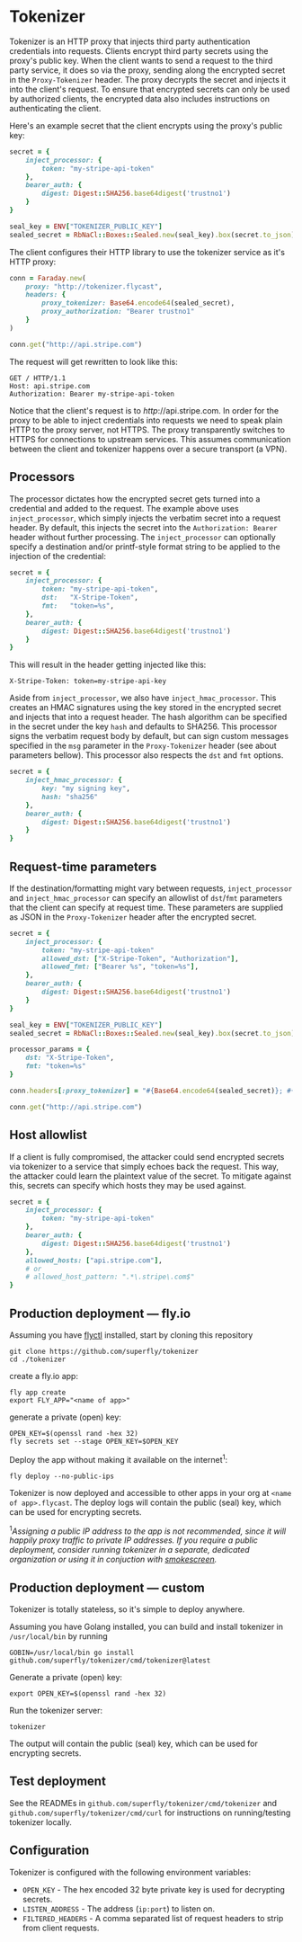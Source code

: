 # Tokenizer

Tokenizer is an HTTP proxy that injects third party authentication credentials into requests. Clients encrypt third party secrets using the proxy's public key. When the client wants to send a request to the third party service, it does so via the proxy, sending along the encrypted secret in the `Proxy-Tokenizer` header. The proxy decrypts the secret and injects it into the client's request. To ensure that encrypted secrets can only be used by authorized clients, the encrypted data also includes instructions on authenticating the client.

Here's an example secret that the client encrypts using the proxy's public key:

```ruby
secret = {
    inject_processor: {
        token: "my-stripe-api-token"
    },
    bearer_auth: {
        digest: Digest::SHA256.base64digest('trustno1')
    }
}

seal_key = ENV["TOKENIZER_PUBLIC_KEY"]
sealed_secret = RbNaCl::Boxes::Sealed.new(seal_key).box(secret.to_json)
```

The client configures their HTTP library to use the tokenizer service as it's HTTP proxy:

```ruby
conn = Faraday.new(
    proxy: "http://tokenizer.flycast", 
    headers: {
        proxy_tokenizer: Base64.encode64(sealed_secret),
        proxy_authorization: "Bearer trustno1"
    }
)

conn.get("http://api.stripe.com")
```

The request will get rewritten to look like this:

```http
GET / HTTP/1.1
Host: api.stripe.com
Authorization: Bearer my-stripe-api-token
```

Notice that the client's request is to _http_://api.stripe.com. In order for the proxy to be able to inject credentials into requests we need to speak plain HTTP to the proxy server, not HTTPS. The proxy transparently switches to HTTPS for connections to upstream services. This assumes communication between the client and tokenizer happens over a secure transport (a VPN).

## Processors

The processor dictates how the encrypted secret gets turned into a credential and added to the request. The example above uses `inject_processor`, which simply injects the verbatim secret into a request header. By default, this injects the secret into the `Authorization: Bearer` header without further processing. The `inject_processor` can optionally specify a destination and/or printf-style format string to be applied to the injection of the credential:

```ruby
secret = {
    inject_processor: {
        token: "my-stripe-api-token",
        dst:   "X-Stripe-Token",
        fmt:   "token=%s",
    },
    bearer_auth: {
        digest: Digest::SHA256.base64digest('trustno1')
    }
}
```

This will result in the header getting injected like this:

```http
X-Stripe-Token: token=my-stripe-api-key
```

Aside from `inject_processor`, we also have `inject_hmac_processor`. This creates an HMAC signatures using the key stored in the encrypted secret and injects that into a request header. The hash algorithm can be specified in the secret under the key `hash` and defaults to SHA256. This processor signs the verbatim request body by default, but can sign custom messages specified in the `msg` parameter in the `Proxy-Tokenizer` header (see about parameters bellow). This processor also respects the `dst` and `fmt` options.

```ruby
secret = {
    inject_hmac_processor: {
        key: "my signing key",
        hash: "sha256"
    },
    bearer_auth: {
        digest: Digest::SHA256.base64digest('trustno1')
    }
}
```

## Request-time parameters

If the destination/formatting might vary between requests, `inject_processor` and `inject_hmac_processor` can specify an allowlist of `dst`/`fmt` parameters that the client can specify at request time. These parameters are supplied as JSON in the `Proxy-Tokenizer` header after the encrypted secret.

```ruby
secret = {
    inject_processor: {
        token: "my-stripe-api-token"
        allowed_dst: ["X-Stripe-Token", "Authorization"],
        allowed_fmt: ["Bearer %s", "token=%s"],
    },
    bearer_auth: {
        digest: Digest::SHA256.base64digest('trustno1')
    }
}

seal_key = ENV["TOKENIZER_PUBLIC_KEY"]
sealed_secret = RbNaCl::Boxes::Sealed.new(seal_key).box(secret.to_json)

processor_params = {
    dst: "X-Stripe-Token", 
    fmt: "token=%s"
}

conn.headers[:proxy_tokenizer] = "#{Base64.encode64(sealed_secret)}; #{processor_params.to_json}"

conn.get("http://api.stripe.com")
```

## Host allowlist

If a client is fully compromised, the attacker could send encrypted secrets via tokenizer to a service that simply echoes back the request. This way, the attacker could learn the plaintext value of the secret. To mitigate against this, secrets can specify which hosts they may be used against. 

```ruby
secret = {
    inject_processor: {
        token: "my-stripe-api-token"
    },
    bearer_auth: {
        digest: Digest::SHA256.base64digest('trustno1')
    },
    allowed_hosts: ["api.stripe.com"],
    # or
    # allowed_host_pattern: ".*\.stripe\.com$"
}
```

## Production deployment — fly.io

Assuming you have [flyctl](https://fly.io/docs/hands-on/install-flyctl/) installed, start by cloning this repository

```shell
git clone https://github.com/superfly/tokenizer
cd ./tokenizer
```

create a fly.io app:

```shell
fly app create
export FLY_APP="<name of app>"
```

generate a private (open) key:

```shell
OPEN_KEY=$(openssl rand -hex 32)
fly secrets set --stage OPEN_KEY=$OPEN_KEY
```

Deploy the app without making it available on the internet<sup>1</sup>:

```shell
fly deploy --no-public-ips
```

Tokenizer is now deployed and accessible to other apps in your org at `<name of app>.flycast`. The deploy logs will contain the public (seal) key, which can be used for encrypting secrets.

<sup>1</sup>*Assigning a public IP address to the app is not recommended, since it will happily proxy traffic to private IP addresses. If you require a public deployment, consider running tokenizer in a separate, dedicated organization or using it in conjuction with [smokescreen](https://github.com/stripe/smokescreen).*

## Production deployment — custom

Tokenizer is totally stateless, so it's simple to deploy anywhere.

Assuming you have Golang installed, you can build and install tokenizer in `/usr/local/bin` by running

```shell
GOBIN=/usr/local/bin go install github.com/superfly/tokenizer/cmd/tokenizer@latest
```

Generate a private (open) key:

```shell
export OPEN_KEY=$(openssl rand -hex 32)
```

Run the tokenizer server:

```shell
tokenizer
```

The output will contain the public (seal) key, which can be used for encrypting secrets.

## Test deployment

See the READMEs in `github.com/superfly/tokenizer/cmd/tokenizer` and `github.com/superfly/tokenizer/cmd/curl` for instructions on running/testing tokenizer locally.

## Configuration

Tokenizer is configured with the following environment variables:

- `OPEN_KEY` - The hex encoded 32 byte private key is used for decrypting secrets.
- `LISTEN_ADDRESS` - The address (`ip:port`) to listen on.
- `FILTERED_HEADERS` - A comma separated list of request headers to strip from client requests.